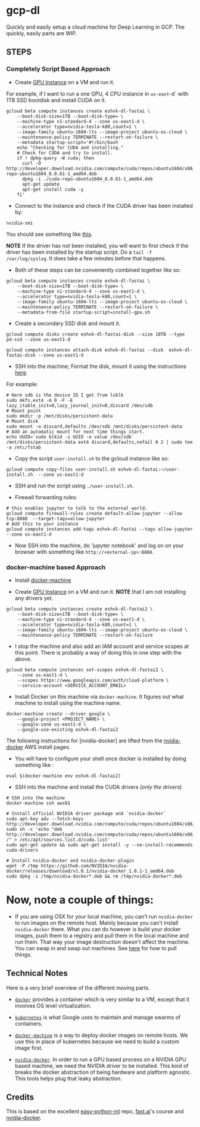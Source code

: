 # gcp-dl
Quickly and easily setup a cloud machine for Deep Learning in GCP. The quickly, easily parts are WIP.

## STEPS

### Completely Script Based Approach

- Create [GPU Instance](https://cloud.google.com/compute/docs/gpus/add-gpus#create-new-gpu-instance) on a VM and run it.

For example, if I want to run a one GPU, 4 CPU instance in `us-east`-d` with 1TB SSD bootdisk and install CUDA on it.

```
gcloud beta compute instances create eshvk-dl-fastai \
    --boot-disk-size=1TB --boot-disk-type= \
    --machine-type n1-standard-4 --zone us-east1-d \
    --accelerator type=nvidia-tesla-k80,count=1 \
    --image-family ubuntu-1604-lts --image-project ubuntu-os-cloud \
    --maintenance-policy TERMINATE --restart-on-failure \
    --metadata startup-script='#!/bin/bash
    echo "Checking for CUDA and installing."
    # Check for CUDA and try to install.
    if ! dpkg-query -W cuda; then
      curl -O http://developer.download.nvidia.com/compute/cuda/repos/ubuntu1604/x86_64/cuda-repo-ubuntu1604_8.0.61-1_amd64.deb
      dpkg -i ./cuda-repo-ubuntu1604_8.0.61-1_amd64.deb
      apt-get update
      apt-get install cuda -y
    fi'
 ```

- Connect to the instance and check if the CUDA driver has been installed by:

```
nvidia-smi
```

You should see something like [this](https://cloud.google.com/compute/docs/gpus/add-gpus#verify-driver-install).

**NOTE** If the driver has not been installed, you will want to first check if the driver has been installed by the startup script. Do a `tail -f /var/log/syslog`. It does take a few minutes before that happens.

- Both of these steps can be conveniently combined together like so:

```
gcloud beta compute instances create eshvk-dl-fastai \
    --boot-disk-size=1TB --boot-disk-type= \
    --machine-type n1-standard-4 --zone us-east1-d \
    --accelerator type=nvidia-tesla-k80,count=1 \
    --image-family ubuntu-1604-lts --image-project ubuntu-os-cloud \
    --maintenance-policy TERMINATE --restart-on-failure \
    --metadata-from-file startup-script=install-gpu.sh
 ```

- Create a secondary SSD disk and mount it.
```
gcloud compute disks create eshvk-dl-fastai-disk --size 10TB --type pd-ssd --zone us-east1-d

gcloud compute instances attach-disk eshvk-dl-fastai --disk  eshvk-dl-fastai-disk --zone us-east1-d

```

- SSH into the machine; Format the disk, mount it using the instructions [here](https://cloud.google.com/compute/docs/disks/add-persistent-disk).

For example:
```
# Here sdb is the device ID I get from lsblk
sudo mkfs.ext4 -m 0 -F -E lazy_itable_init=0,lazy_journal_init=0,discard /dev/sdb
# Mount point
sudo mkdir -p /mnt/disks/persistent-data
# Mount disk
sudo mount -o discard,defaults /dev/sdb /mnt/disks/persistent-data
# Add an automatic mount for next time things start.
echo UUID=`sudo blkid -s UUID -o value /dev/sdb` /mnt/disks/persistent-data ext4 discard,defaults,nofail 0 2 | sudo tee -a /etc/fstab
```

- Copy the script `user-install.sh` to the gcloud instance like so:

```
gcloud compute copy-files user-install.sh eshvk-dl-fastai:~/user-install.sh  --zone us-east1-d
```

- SSH and run the script using `./user-install.sh`.

- Firewall forwarding rules:

```
# this enables jupyter to talk to the external world.
gcloud compute firewall-rules create default-allow-jupyter --allow tcp:8888  --target-tags=allow-jupyter
# Add this to your instance
gcloud compute instances add-tags eshvk-dl-fastai --tags allow-jupyter --zone us-east1-d

```

- Now SSH into the machine, do 'jupyter notebook' and log on on your browser with something like `http://<external-ip>:8888`.

### docker-machine based Approach

- Install [docker-machine](https://docs.docker.com/machine/install-machine/)

- Create [GPU Instance](https://cloud.google.com/compute/docs/gpus/add-gpus#create-new-gpu-instance) on a VM and run it. **NOTE** that I am not installing any drivers yet.

```
gcloud beta compute instances create eshvk-dl-fastai2 \
    --boot-disk-size=1TB --boot-disk-type= \
    --machine-type n1-standard-4 --zone us-east1-d \
    --accelerator type=nvidia-tesla-k80,count=1 \
    --image-family ubuntu-1604-lts --image-project ubuntu-os-cloud \
    --maintenance-policy TERMINATE --restart-on-failure
 ```

- I stop the machine and also add an IAM account and service scopes at this point. There is probably a way of doing this in one step with the above.
```
gcloud beta compute instances set-scopes eshvk-dl-fastai2 \
    --zone us-east1-d \
    --scopes https://www.googleapis.com/auth/cloud-platform \
    --service-account <SERVICE_ACCOUNT_EMAIL>
```

- Install Docker on this machine via `docker-machine`. It figures out what machine to install using the machine name.

```
docker-machine create --driver google \
    --google-project <PROJECT_NAME> \
    --google-zone us-east1-d \
    --google-use-existing eshvk-dl-fastai2
```

The following instructions for [nvidia-docker] are lifted from the [nvidia-docker](https://github.com/NVIDIA/nvidia-docker/wiki/Deploy-on-Amazon-EC2) AWS install pages.

- You will have to configure your shell once docker is installed by doing something like :
```
eval $(docker-machine env eshvk-dl-fastai2)
```

- SSH into the machine and install the CUDA drivers (*only the drivers*)

```
# SSH into the machine
docker-machine ssh aws01

# Install official NVIDIA driver package and `nvidia-docker`
sudo apt-key adv --fetch-keys http://developer.download.nvidia.com/compute/cuda/repos/ubuntu1604/x86_64/7fa2af80.pub
sudo sh -c 'echo "deb http://developer.download.nvidia.com/compute/cuda/repos/ubuntu1604/x86_64 /" > /etc/apt/sources.list.d/cuda.list'
sudo apt-get update && sudo apt-get install -y --no-install-recommends cuda-drivers

# Install nvidia-docker and nvidia-docker-plugin
wget -P /tmp https://github.com/NVIDIA/nvidia-docker/releases/download/v1.0.1/nvidia-docker_1.0.1-1_amd64.deb
sudo dpkg -i /tmp/nvidia-docker*.deb && rm /tmp/nvidia-docker*.deb
```

# Now, note a couple of things:

- If you are using OSX for your local machine, you can't run `nvidia-docker` to run images on the remote host. Mainly because you can't install `nvidia-docker` there. What you can do however is build your docker images, push them to a registry and pull them in the local machine and run them. That way your image destruction doesn't affect the machine. You can swap in and swap out machines. See [here](https://cloud.google.com/container-optimized-os/docs/how-to/run-container-instance#starting_a_docker_container_via_cloud-config) for how to pull things.

## Technical Notes
Here is a very brief overview of the different moving parts.

- [`docker`](https://www.docker.com/) provides a container which is very similar to a VM, except that it involves OS level virtualization.

- [`kubernetes`](https://kubernetes.io/) is what Google uses to maintain and manage swarms of containers.

- [`docker-machine`](https://docs.docker.com/machine/) is a way to deploy docker images on remote hosts. We use this in place of kubernetes because we need to build a custom image first.

- [`nvidia-docker`](https://github.com/NVIDIA/nvidia-docker/wiki/Why%20NVIDIA%20Docker). In order to run a GPU based process on a NVIDIA GPU based machine, we need the NVIDIA driver to be installed. This kind of breaks the docker abstraction of being hardware and platform agnostic. This tools helps plug that leaky abstraction.

## Credits
This is based on the excellent [easy-python-ml](github.com/flylo/easy-python-ml) repo, [fast.ai](https://github.com/fastai/courses/tree/master/setup)'s course and [nvidia-docker](https://github.com/NVIDIA/nvidia-docker).
